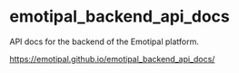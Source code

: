 # emotipal_backend_api_docs
API docs for the backend of the Emotipal platform.

https://emotipal.github.io/emotipal_backend_api_docs/
